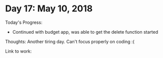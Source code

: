 # Day 17: May 10, 2018

Today's Progress: 
- Continued with budget app, was able to get the delete function started

Thoughts: 
Another tiring day. Can't focus properly on coding :(

Link to work: 